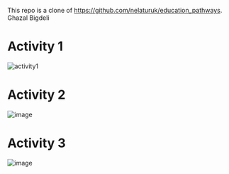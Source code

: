 This repo is a clone of https://github.com/nelaturuk/education_pathways.
Ghazal Bigdeli

# Activity 1
![activity1](https://user-images.githubusercontent.com/46912725/135737316-8aecb4c8-70a6-4fe1-8d42-9ab19dd6eaa9.png)

# Activity 2
![image](https://user-images.githubusercontent.com/46912725/135737341-da977fa4-5920-4f9f-8a04-e25ff753f7f4.png)

# Activity 3
![image](https://user-images.githubusercontent.com/46912725/135737885-3b6add9a-2986-457f-a2a5-40b5f5875afe.png)
